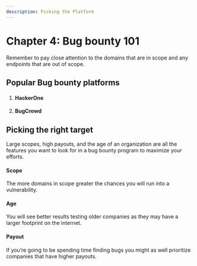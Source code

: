 ```yaml
---
description: Picking the Platform
---
```


# Chapter 4: Bug bounty 101

Remember to pay close attention to the domains that are in scope and any endpoints that are out of scope.

## Popular Bug bounty platforms

1.  #### HackerOne


2. **BugCrowd**

## Picking the right target

Large scopes, high payouts, and the age of an organization are all the features you want to look for in a bug bounty program to maximize your efforts.

#### Scope

The more domains in scope greater the chances you will run into a vulnerability.

#### Age

You will see better results testing older companies as they may have a larger footprint on the internet.

#### Payout

If you’re going to be spending time finding bugs you might as well prioritize companies that have higher payouts.

